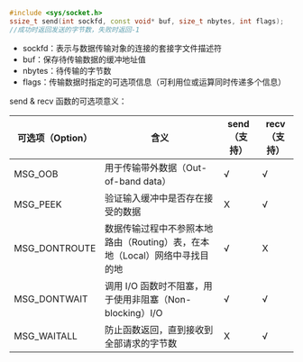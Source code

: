 
```cpp
#include <sys/socket.h>
ssize_t send(int sockfd, const void* buf, size_t nbytes, int flags);
//成功时返回发送的字节数，失败时返回-1
```
+ sockfd：表示与数据传输对象的连接的套接字文件描述符
+ buf：保存待传输数据的缓冲地址值
+ nbytes：待传输的字节数
+ flags：传输数据时指定的可选项信息（可利用位或运算同时传递多个信息）

send & recv 函数的可选项意义：

| 可选项（Option） | 含义                                                     | send（支持） | recv（支持） |
| --------------- | -------------------------------------------------------- | ---- | ---- |
| MSG_OOB         | 用于传输带外数据（Out-of-band data）                        | √    | √    |
| MSG_PEEK        | 验证输入缓冲中是否存在接受的数据                             | X    | √    |
| MSG_DONTROUTE   | 数据传输过程中不参照本地路由（Routing）表，在本地（Local）网络中寻找目的地 | √  | X    |
| MSG_DONTWAIT    | 调用 I/O 函数时不阻塞，用于使用非阻塞（Non-blocking）I/O   | √    | √     |
| MSG_WAITALL     | 防止函数返回，直到接收到全部请求的字节数                    | X    | √    |